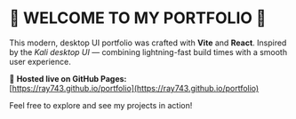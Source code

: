 # 🚀 **WELCOME TO MY PORTFOLIO** 🚀



This modern, desktop UI portfolio was crafted with **Vite** and **React**. Inspired by the *Kali desktop UI* — combining lightning-fast build times with a smooth user experience.

🚀 **Hosted live on GitHub Pages:**  
[https://ray743.github.io/portfolio](https://ray743.github.io/portfolio)

Feel free to explore and see my projects in action!
